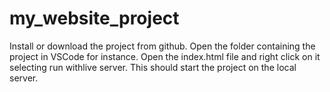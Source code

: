 # my_website_project
Install or download the project from github. Open the folder containing the project in VSCode for instance. Open the index.html 
file and right click on it selecting run withlive server. This should 
start the project on the local server.


